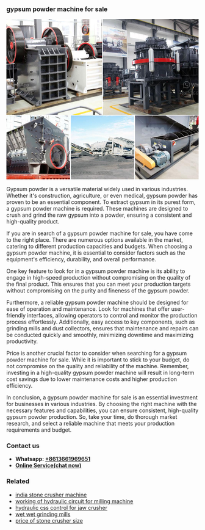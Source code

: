 <h3>gypsum powder machine for sale</h3><img src='1704951812.jpg' alt=''><p>Gypsum powder is a versatile material widely used in various industries. Whether it's construction, agriculture, or even medical, gypsum powder has proven to be an essential component. To extract gypsum in its purest form, a gypsum powder machine is required. These machines are designed to crush and grind the raw gypsum into a powder, ensuring a consistent and high-quality product.</p><p>If you are in search of a gypsum powder machine for sale, you have come to the right place. There are numerous options available in the market, catering to different production capacities and budgets. When choosing a gypsum powder machine, it is essential to consider factors such as the equipment's efficiency, durability, and overall performance.</p><p>One key feature to look for in a gypsum powder machine is its ability to engage in high-speed production without compromising on the quality of the final product. This ensures that you can meet your production targets without compromising on the purity and fineness of the gypsum powder.</p><p>Furthermore, a reliable gypsum powder machine should be designed for ease of operation and maintenance. Look for machines that offer user-friendly interfaces, allowing operators to control and monitor the production process effortlessly. Additionally, easy access to key components, such as grinding mills and dust collectors, ensures that maintenance and repairs can be conducted quickly and smoothly, minimizing downtime and maximizing productivity.</p><p>Price is another crucial factor to consider when searching for a gypsum powder machine for sale. While it is important to stick to your budget, do not compromise on the quality and reliability of the machine. Remember, investing in a high-quality gypsum powder machine will result in long-term cost savings due to lower maintenance costs and higher production efficiency.</p><p>In conclusion, a gypsum powder machine for sale is an essential investment for businesses in various industries. By choosing the right machine with the necessary features and capabilities, you can ensure consistent, high-quality gypsum powder production. So, take your time, do thorough market research, and select a reliable machine that meets your production requirements and budget.</p><h3>Contact us</h3><ul><li><strong>Whatsapp:&nbsp;<a href="https://wa.me/8613661969651">+8613661969651</a></strong></li><li><a href="https://swt.shibang-china.com/?git&amp;zhl&amp;gypsum powder machine for sale"><strong>Online Service(chat now)</strong></a></li></ul><h3>Related</h3><ul><li><a href='india stone crusher machine.md'>india stone crusher machine</a></li><li><a href='working of hydraulic circuit for milling machine.md'>working of hydraulic circuit for milling machine</a></li><li><a href='hydraulic css control for jaw crusher.md'>hydraulic css control for jaw crusher</a></li><li><a href='wet wet grinding mills.md'>wet wet grinding mills</a></li><li><a href='price of stone crusher size.md'>price of stone crusher size</a></li></ul>